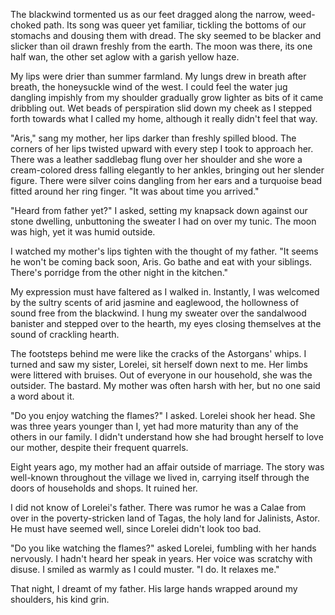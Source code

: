 The blackwind tormented us as our feet dragged along the narrow, weed-choked path. Its song was queer yet familiar, tickling the bottoms of our stomachs and dousing them with dread. The sky seemed to be blacker and slicker than oil drawn freshly from the earth. The moon was there, its one half wan, the other set aglow with a garish yellow haze.

My lips were drier than summer farmland. My lungs drew in breath after breath, the honeysuckle wind of the west. I could feel the water jug dangling impishly from my shoulder gradually grow lighter as bits of it came dribbling out. Wet beads of perspiration slid down my cheek as I stepped forth towards what I called my home, although it really didn't feel that way.

"Aris," sang my mother, her lips darker than freshly spilled blood. The corners of her lips twisted upward with every step I took to approach her. There was a leather saddlebag flung over her shoulder and she wore a cream-colored dress falling elegantly to her ankles, bringing out her slender figure. There were silver coins dangling from her ears and a turquoise bead fitted around her ring finger. "It was about time you arrived."

"Heard from father yet?" I asked, setting my knapsack down against our stone dwelling, unbuttoning the sweater I had on over my tunic. The moon was high, yet it was humid outside.

I watched my mother's lips tighten with the thought of my father. "It seems he won't be coming back soon, Aris. Go bathe and eat with your siblings. There's porridge from the other night in the kitchen."

My expression must have faltered as I walked in. Instantly, I was welcomed by the sultry scents of arid jasmine and eaglewood, the hollowness of sound free from the blackwind. I hung my sweater over the sandalwood banister and stepped over to the hearth, my eyes closing themselves at the sound of crackling hearth.

The footsteps behind me were like the cracks of the Astorgans' whips. I turned and saw my sister, Lorelei, sit herself down next to me. Her limbs were littered with bruises. Out of everyone in our household, she was the outsider. The bastard. My mother was often harsh with her, but no one said a word about it.

"Do you enjoy watching the flames?" I asked. Lorelei shook her head. She was three years younger than I, yet had more maturity than any of the others in our family. I didn't understand how she had brought herself to love our mother, despite their frequent quarrels.

Eight years ago, my mother had an affair outside of marriage. The story was well-known throughout the village we lived in, carrying itself through the doors of households and shops. It ruined her.

I did not know of Lorelei's father. There was rumor he was a Calae from over in the poverty-stricken land of Tagas, the holy land for Jalinists, Astor. He must have seemed well, since Lorelei didn't look too bad.

"Do you like watching the flames?" asked Lorelei, fumbling with her hands nervously. I hadn't heard her speak in years. Her voice was scratchy with disuse. I smiled as warmly as I could muster. "I do. It relaxes me."

That night, I dreamt of my father. His large hands wrapped around my shoulders, his kind grin. 
